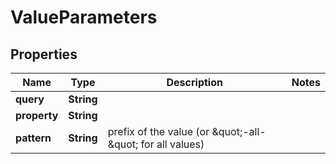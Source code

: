 
# ValueParameters

## Properties
Name | Type | Description | Notes
------------ | ------------- | ------------- | -------------
**query** | **String** |  | 
**property** | **String** |  | 
**pattern** | **String** | prefix of the value (or \&quot;-all-\&quot; for all values) | 




